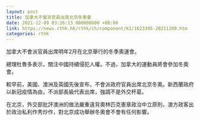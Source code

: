 ```yaml
---
layout: post
title: 加拿大不會派官員出席北京冬奧會
date: 2021-12-09 03:26:13.000000000 +08:00
link: https://news.rthk.hk/rthk/ch/component/k2/1623395-20211209.htm
categories: rthk
---
```


加拿大不會派官員出席明年2月在北京舉行的冬季奧運會。

總理杜魯多表示，關注中國持續侵犯人權。不過，加拿大的運動員將會參加冬奧會。

較早前，美國、澳洲及英國先後宣布，不會派政府官員出席北京冬奧。新西蘭政府以新冠疫情為由，不派部長級代表出席，強調不是外交杯葛。

在北京，外交部批評澳洲的做法嚴重違背奧林匹克憲章政治中立原則，澳方政客出於政治私利作秀炒作，對北京成功舉辦冬奧會不會有任何影響。
